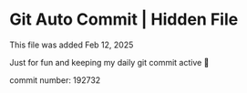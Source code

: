 # Git Auto Commit | Hidden File

This file was added Feb 12, 2025

Just for fun and keeping my daily git commit active 🤪

commit number: 192732
